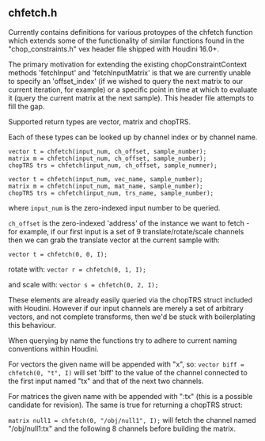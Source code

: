 ## chfetch.h
Currently contains definitions for various protoypes of the chfetch function which extends some of the functionality of similar functions found in the "chop_constraints.h" vex header file shipped with Houdini 16.0+.

The primary motivation for extending the existing chopConstraintContext methods 'fetchInput' and 'fetchInputMatrix' is that we are currently unable to specify an 'offset_index' (if we wished to query the next matrix to our current iteration, for example) or a specific point in time at which to evaluate it (query the current matrix at the next sample). This header file attempts to fill the gap.

Supported return types are vector, matrix and chopTRS.

Each of these types can be looked up by channel index or by channel name.

```
vector t = chfetch(input_num, ch_offset, sample_number);
matrix m = chfetch(input_num, ch_offset, sample_number);
chopTRS trs = chfetch(input_num, ch_offset, sample_numner);

vector t = chfetch(input_num, vec_name, sample_number);
matrix m = chfetch(input_num, mat_name, sample_number);
chopTRS trs = chfetch(input_num, trs_name, sample_number);
```

where `input_num` is the zero-indexed input number to be queried.

`ch_offset` is the zero-indexed 'address' of the instance we want to fetch - for example, if our first input is a set of 9 translate/rotate/scale channels then we can grab the translate vector at the current sample with:

```vector t = chfetch(0, 0, I);```

rotate with:
```vector r = chfetch(0, 1, I);```

and scale with:
```vector s = chfetch(0, 2, I);```

These elements are already easily queried via the chopTRS struct included with Houdini. However if our input channels are merely a set of arbitrary vectors, and not complete transforms, then we'd be stuck with boilerplating this behaviour.

When querying by name the functions try to adhere to current naming conventions within Houdini.

For vectors the given name will be appended with "x", so:
`vector biff = chfetch(0, "t", I)` will set 'biff' to the value of the channel connected to the first input named "tx" and that of the next two channels.

For matrices the given name with be appended with ":tx" (this is a possible candidate for revision). The same is true for returning a chopTRS struct:

`matrix null1 = chfetch(0, "/obj/null1", I);` will fetch the channel named "/obj/null1:tx" and the following 8 channels before building the matrix.
